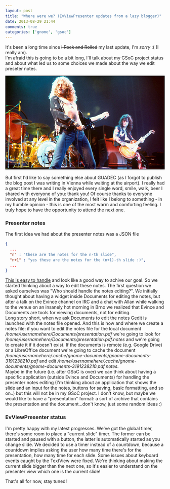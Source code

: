 ```yaml
---
layout: post
title: "Where were we? (EvViewPresenter updates from a lazy blogger)"
date: 2013-08-29 21:44
comments: true
categories: ['gnome', 'gsoc']
---
```


It's been a long time since <del>I Rock and Rolled</del> my last
update, I'm *sorry* :( (I really am).  
I'm afraid this is going to be a bit long, I'll talk about my GSoC
project status and about what led us to some choices we made about the
way we edit preseter notes.

![RockNRoll](/images/rockandroll.jpg)

<!-- More -->

But first I'd like to say something else about GUADEC (as I forgot
to publish the blog post I was writing in Vienna while waiting at the
airport). I really had a great time there and I really enjoyed every
single word, smile, walk, beer I shared with everyone of you: thank
you! Of course thanks to everyone involved at any level in the
organization, I felt like I belong to something - in my humble
opinion - this is one of the most warm and comforting feeling. I truly
hope to have the opportunity to attend the next one.

### Presenter notes
The first idea we had about the presenter notes was a JSON file

``` json
{
  ...
  "n" : "these are the notes for the n-th slide",
  "n+1" : "yes these are the notes for the (n+1)-th slide :)",
  ...
}
```
[This is easy to handle](https://wiki.gnome.org/JsonGlib) and look
like a good way to achive our goal. So we started thinking about a way
to edit these notes. The first question we asked ourselves was "Who
should handle the notes editing?". We initially thought about having a
widget inside Documents for editing the notes, but after a talk on
the Evince channel on IRC and a chat with Allan while walking to the
venue on an insanely hot morning in Brno we realized that Evince and
Documents are tools for viewing documents, not for editing.  
Long story short, when we ask Documents to edit the notes Gedit is
launched with the notes file opened. And this is how and where we
create a notes file: if you want to edit the notes file for the local
document */home/usernamehere/Documents/presentation.pdf* we're going
to look for */home/usernamehere/Documents/presentation.pdf.notes* and
we're going to create it if it doesn't exist. If the documents is
remote (e.g. Google Drive) or a LibreOffice document we're going to
cache the document
*/home/usernamehere/.cache/gnome-documents/gnome-documents-3191238210.pdf*
and edit
*/home/usernamehere/.cache/gnome-documents/gnome-documents-3191238210.pdf.notes*.  
Maybe in the future (i.e. after GSoC is over) we can think about
having a specific application (outside Evince and Documents) for
handling the presenter notes editing (I'm thinking about an
application that shows the slide and an input for the notes, buttons
for saving, basic formatting, and so on..) but this will not be in my
GSoC project. I don't know, but maybe we would like to have a
"presentation" format: a sort of archive that contains the
presentation and the document...don't know, just some random ideas :)

### EvViewPresenter status

I'm pretty happy with my latest progresses. We've got the global timer,
there's some room to place a "current slide" timer. The former can be
started and paused with a button, the latter is automatically started
as you change slide. We decided to use a timer instead of a countdown,
because a countdown implies asking the user how many time there's for
the presentation, how many time for each slide.
Some issues about keyboard events caught by the TextView were fixed.
We're thinking about making the current slide bigger than the next
one, so it's easier to understand on the presenter view which one is
the current slide!

That's all for now, stay tuned!

